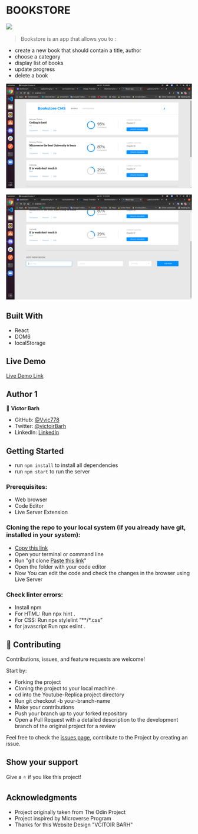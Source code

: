 # BOOKSTORE

![](https://img.shields.io/badge/Microverse-blueviolet)

> Bookstore is an app that allows you to :
- create a new book that should contain a title, author
- choose a category
- display list of books
- update progress
- delete a book


![](https://github.com/vic778/Bookstore/blob/styles/src/screenshot/screen5.png)

![](https://github.com/vic778/Bookstore/blob/styles/src/screenshot/screen6.png)
## Built With

- React
- DOM6
- localStorage
## Live Demo

[Live Demo Link](https://render-book.netlify.app/)

## Author 1

👤 **Victor Barh**

- GitHub: [@Vvic778](https://github.com/vic778)
- Twitter: [@victoirBarh](https://twitter.com/)
- LinkedIn: [LinkedIn](https://linkedin.com/in/victoir-barh)

## Getting Started
- run `npm install` to install all dependencies
- run `npm start` to run the server

### Prerequisites:

- Web browser
- Code Editor
- Live Server Extension

### Cloning the repo to your local system (If you already have git, installed in your system):

- [Copy this link](https://github.com/vic778/Bookstore)
- Open your terminal or command line
- Run "git clone [Paste this link](https://github.com/vic778/Bookstore)"
- Open the folder with your code editor
- Now You can edit the code and check the changes in the browser using Live Server

### Check linter errors:

- Install npm
- For HTML: Run npx hint .
- For CSS: Run npx stylelint “**/*.css”
- for javascript Run npx eslint .

## 🤝 Contributing

Contributions, issues, and feature requests are welcome!

Start by:

- Forking the project
- Cloning the project to your local machine
- cd into the Youtube-Replica project directory
- Run git checkout -b your-branch-name
- Make your contributions
- Push your branch up to your forked repository
- Open a Pull Request with a detailed description to the development branch of the original project for a review

Feel free to check the [issues page](), contribute to the Project by creating an issue.


## Show your support

Give a ⭐️ if you like this project!

## Acknowledgments
- Project originally taken from The Odin Project
- Project inspired by Microverse Program
- Thanks for this Website Design "VCITOIR BARH"
